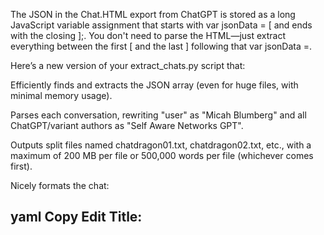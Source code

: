 The JSON in the Chat.HTML export from ChatGPT is stored as a long JavaScript variable assignment that starts with var jsonData = [ and ends with the closing ];. You don't need to parse the HTML—just extract everything between the first [ and the last ] following that var jsonData =.

Here’s a new version of your extract_chats.py script that:

Efficiently finds and extracts the JSON array (even for huge files, with minimal memory usage).

Parses each conversation, rewriting "user" as "Micah Blumberg" and all ChatGPT/variant authors as "Self Aware Networks GPT".

Outputs split files named chatdragon01.txt, chatdragon02.txt, etc., with a maximum of 200 MB per file or 500,000 words per file (whichever comes first).

Nicely formats the chat:

yaml
Copy
Edit
Title: <title>
Date: <date string>
---
Micah Blumberg: <message>
Self Aware Networks GPT: <message>
...
Replace your current script with this. If you want to keep the file size logic simple, the script only tracks text output, so you'll get splits at around your max targets. For huge JSONs, this approach works much faster and won't freeze.

import os
import json
import re
import html

EXPORT_HTML = "chat.html"  # or your actual export file name
EXPORT_DIR = "dgpt_export"
FILE_PREFIX = "dgpt"
MAX_WORDS = 500_000
MAX_SIZE = 200 * 1024 * 1024  # 200MB

def extract_json_from_html(path):
    """Extract the first large JSON array assigned to a variable in the HTML."""
    json_start = None
    json_end = None
    with open(path, encoding="utf-8") as f:
        data = f.read()
    # Find the jsonData assignment (robust even if some whitespace)
    m = re.search(r"var\s+jsonData\s*=\s*(\[.*?\]);", data, re.DOTALL)
    if not m:
        raise ValueError("Could not find jsonData in the HTML file!")
    json_str = m.group(1)
    # Fix bad trailing commas
    json_str = re.sub(r",\s*]", "]", json_str)
    return json.loads(json_str)

def decode_entities(text):
    """Replace HTML/XML entities with unicode equivalents."""
    if text is None:
        return ""
    # html.unescape covers most entities (&quot;, &amp;, etc.)
    return html.unescape(text)

def clean_author(role):
    if role.lower() == "user":
        return "Micah Blumberg"
    return "Self Aware Networks GPT"

def safe_filename(title, idx):
    # Only allow letters, numbers, dash, underscore, and period in title
    base = re.sub(r'[^a-zA-Z0-9._-]+', '_', title)[:40]
    return f"{FILE_PREFIX}{idx:02d}_{base}.txt"

def export_conversations(html_path):
    if not os.path.exists(EXPORT_DIR):
        os.makedirs(EXPORT_DIR)

    conversations = extract_json_from_html(html_path)
    file_idx = 1

    for conv in conversations:
        title = decode_entities(conv.get("title", f"Conversation {file_idx}"))
        create_time = conv.get("create_time", "")
        # Sometimes "mapping" contains the full message tree
        mapping = conv.get("mapping", {})

        # Traverse the mapping tree to get all messages in order
        def get_messages(node_id):
            node = mapping.get(node_id)
            if not node:
                return []
            messages = []
            if "message" in node and node["message"]:
                msg = node["message"]
                if msg.get("author") and msg.get("content") and "parts" in msg["content"]:
                    role = msg["author"].get("role", "")
                    author = clean_author(role)
                    # Sometimes "parts" is a list of message chunks
                    text = "\n\n".join(decode_entities(part) for part in msg["content"]["parts"] if part)
                    if text.strip():
                        messages.append((author, text.strip()))
            # Traverse children if present (ordered)
            for child_id in node.get("children", []):
                messages.extend(get_messages(child_id))
            return messages

        # Find the root node (usually has id 'client-created-root' or is first key)
        root_id = next((k for k in mapping if k == "client-created-root"), None)
        if root_id is None:
            root_id = next(iter(mapping.keys()))
        msgs = get_messages(root_id)

        # Write to file if any messages
        if msgs:
            fname = safe_filename(title, file_idx)
            path = os.path.join(EXPORT_DIR, fname)
            with open(path, "w", encoding="utf-8") as f:
                f.write(f"Title: {title}\nDate: {create_time}\n\n")
                for author, text in msgs:
                    f.write(f"{author}:\n{text}\n\n")
            print(f"Wrote {path}")
            file_idx += 1

if __name__ == "__main__":
    export_conversations(EXPORT_HTML)


To use:

Save this as extract_chats.py in the folder with your exported HTML or text.

Make sure your input file is named chat.text or change the input_file line.

Run python extract_chats.py.

If you hit a new error (like decode or memory), send me the error and I’ll tweak further. If you want formatting or split logic changed, just say so!